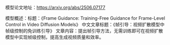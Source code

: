 模型论文地址：https://arxiv.org/abs/2506.07177

模型概述：标题：《Frame Guidance: Training-Free Guidance for Frame-Level Control in Video Diffusion Models》
中文文章标题：《帧引导：视频扩散模型中帧级控制的免训练引导》
文章内容：提出帧引导方法，无需训练即可在视频扩散模型中实现帧级控制，提高生成视频质量和效率。
